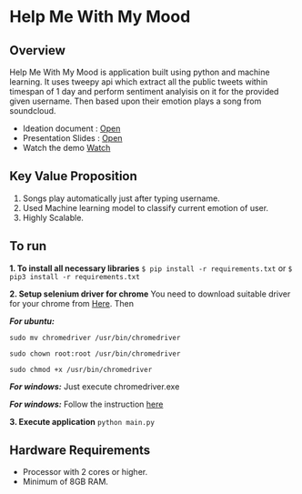 # Help Me With My Mood

## Overview
Help Me With My Mood is application built using python and machine learning. It uses tweepy api which extract all the public tweets within timespan of 1 day and perform sentiment analyisis on it for the provided given username. Then based upon their emotion plays a song from soundcloud.

<ul>
<li>Ideation document : 
  <a href="https://docs.google.com/document/d/1QCQYZgRZxLHXSDS4FzBCd9FQCTYXklwgQol_-VUpiG8/edit">Open</a></li>
<li>Presentation Slides : <a href="https://docs.google.com/presentation/d/1O8lbF-uZxerNmsc-Nj5M1ZgxqpLyurYscAtIO0VPzjU/edit?usp=sharing">Open</a></li>
  <li>Watch the demo <a href="https://youtu.be/7IAx-mlBLK0">Watch</a></li>
</ul>

## Key Value Proposition
<ol>
  <li>Songs play automatically just after typing username.</li>
  <li>Used Machine learning model to classify current emotion of user.</li>
  <li>Highly Scalable.</li>
</ol>  

## To run

<b>1. To install all necessary libraries</b>
``$ pip install -r requirements.txt`` or ``$ pip3 install -r requirements.txt``

<b>2. Setup selenium driver for chrome</b>
You need to download suitable driver for your chrome from [Here](https://sites.google.com/a/chromium.org/chromedriver/downloads). Then

<b><i>For ubuntu:</i></b>

``sudo mv chromedriver /usr/bin/chromedriver``

``sudo chown root:root /usr/bin/chromedriver``

``sudo chmod +x /usr/bin/chromedriver``

<b><i>For windows:</i></b>
Just execute chromedriver.exe

<b><i>For windows:</i></b>
Follow the instruction [here](https://www.kenst.com/2015/03/installing-chromedriver-on-mac-osx/)

<b>3. Execute application</b>
``python main.py``

## Hardware Requirements
<ul>
  <li>Processor with 2 cores or higher.</li>
  <li>Minimum of 8GB RAM.</li>
</ul>
